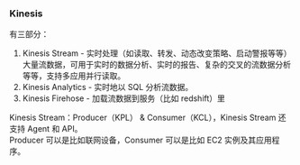 ### Kinesis
有三部分：
1. Kinesis Stream - 实时处理（如读取、转发、动态改变策略、启动警报等等）大量流数据，可用于实时的数据分析、实时的报告、复杂的交叉的流数据分析等等，支持多应用并行读取。
2. Kinesis Analytics - 实时地以 SQL 分析流数据。
3. Kinesis Firehose - 加载流数据到服务（比如 redshift）里  
  
Kinesis Stream：Producer（KPL） & Consumer（KCL），Kinesis Stream 还支持 Agent 和 API。  
Producer 可以是比如联网设备，Consumer 可以是比如 EC2 实例及其应用程序。